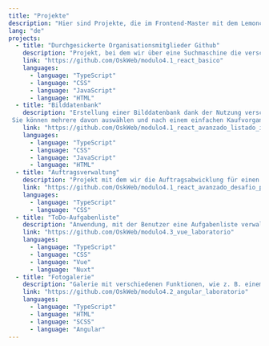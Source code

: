```yaml
---
title: "Projekte"
description: "Hier sind Projekte, die im Frontend-Master mit dem Lemoncode-Team entwickelt wurden"
lang: "de"
projects:
  - title: "Durchgesickerte Organisationsmitglieder Github"
    description: "Projekt, bei dem wir über eine Suchmaschine die verschiedenen Mitglieder einer Organisation über Github und als Extra auch über die Charaktere der Serie „Rick and Morty“ filtern können."
    link: "https://github.com/OskWeb/modulo4.1_react_basico"
    languages:
      - language: "TypeScript"
      - language: "CSS"
      - language: "JavaScript"
      - language: "HTML"
  - title: "Bilddatenbank"
    description: "Erstellung einer Bilddatenbank dank der Nutzung verschiedener APIs.
 Sie können mehrere davon auswählen und nach einem einfachen Kaufvorgang herunterladen."
    link: "https://github.com/OskWeb/modulo4.1_react_avanzado_listado_imagenes"
    languages:
      - language: "TypeScript"
      - language: "CSS"
      - language: "JavaScript"
      - language: "HTML"
  - title: "Auftragsverwaltung"
    description: "Projekt mit dem wir die Auftragsabwicklung für einen Lieferanten simulieren können. Von der Erstellung, Auflistung, Versendung etc."
    link: "https://github.com/OskWeb/modulo4.1_react_avanzado_desafio_pedidos"
    languages:
      - language: "TypeScript"
      - language: "CSS"
  - title: "ToDo-Aufgabenliste"
    description: "Anwendung, mit der Benutzer eine Aufgabenliste verwalten können"
    link: "https://github.com/OskWeb/modulo4.3_vue_laboratorio"
    languages:
      - language: "TypeScript"
      - language: "CSS"
      - language: "Vue"
      - language: "Nuxt"
  - title: "Fotogalerie"
    description: "Galerie mit verschiedenen Funktionen, wie z. B. einem Player, Vergrößern oder Verkleinern des ausgewählten Fotos usw."
    link: "https://github.com/OskWeb/modulo4.2_angular_laboratorio"
    languages:
      - language: "TypeScript"
      - language: "HTML"
      - language: "SCSS"
      - language: "Angular"
---
```

